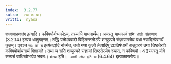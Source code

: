 ```yaml
---
index:  3.2.77
sutra:  स्थः क च।
vritti:  nyasa
---
```


`बाधकबाधनार्थम्` इत्यादि। कक्विपोर्बाधकोऽच्, तस्यापि बाधनार्थम्। अचस्तु बाधकत्वं `शमि धातोः संज्ञायाम्` (3.2.14) इत्यत्र धातुग्रहणम्। तद्धि यतोऽपवादो विहितस्ततोऽपि शम्युपपदे संज्ञायामजेव यथा स्यादित्येवमर्थं कृतम्। एवञ्च `स्थः क च` इत्येतद्यदि नोच्येत, ततो यथा कृञो हेत्वादिषु टप्रतिषेधार्थं धातुग्रहणं तथा तिष्ठतेरपि कक्विपोर्बाधनार्थं विज्ञायते। तथा च सति शम्युपपदे संज्ञायां तिष्ठतेरजेव स्यात्, न कक्विपौ। अ()स्मस्तु योगे सत्यचं बाधित्वोभावेव भवतः। `शंस्थः` इति। `	आतो लोप इटि च` (6.4.64) इत्याकारलोपः॥
